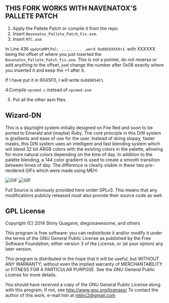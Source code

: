 **THIS FORK WORKS WITH NAVENATOX'S PALLETE PATCH**
---------------------------------------------------
1. Apply the Pallete Patch or compile it from the repo. 
2. Insert `Navenatox_Pallete_Patch_Fix.asm`.
3. Insert `RTC.asm`

In Line 436 `updateNPCPal: ......... .word 0x08XXXXXX+1`.  with XXXXXX being the offset of where you just inserted the `Navenatox_Pallete_Patch_Fix.asm`. This is not a pointer, do not reverse or add anything to the offset, just change the number after 0x08 exactly where you inserted it and keep the +1 after it.

If I have put it in 9045F0, I will write `0x089054F1`.

4.Compile `npcmod.c` instead of `npcmod.asm`

5. Put all the other asm files.

Wizard-DN
--------------

This is a day/night system initially designed on Fire Red and soon to be ported to Emerald and (maybe) Ruby. The core principle in this D/N system is gradients and ease of use for the user. Instead of doing sloppy, faster masks, this D/N system uses an intelligent and fast blending system which will blend 32 bit ARGB colors with the existing colors in the palette, allowing for more natural colors depending on the time of day. In addition to the palette blending, a 144 color gradient is used to create a smooth transition between times of day. The difference is clearly visible in these two pre-rendered GIFs which were made using MEH:

![GIF](http://giant.gfycat.com/LateSpiffyHyrax.gif)
![GIF](http://fat.gfycat.com/FlippantBoilingFeline.gif)

Full Source is obviously provided here under GPLv3. This means that any modifications publicly released must also provide their source code as well.


GPL License
---------------

Copyright (C) 2014 Shiny Quagsire, diegoisawesome, and others

This program is free software: you can redistribute it and/or modify
it under the terms of the GNU General Public License as published by
the Free Software Foundation, either version 3 of the License, or
(at your option) any later version.

This program is distributed in the hope that it will be useful,
but WITHOUT ANY WARRANTY; without even the implied warranty of
MERCHANTABILITY or FITNESS FOR A PARTICULAR PURPOSE.  See the
GNU General Public License for more details.

You should have received a copy of the GNU General Public License
along with this program.  If not, see <http://www.gnu.org/licenses/>
To contact the author of this work, e-mail him at mtinc2@gmail.com




